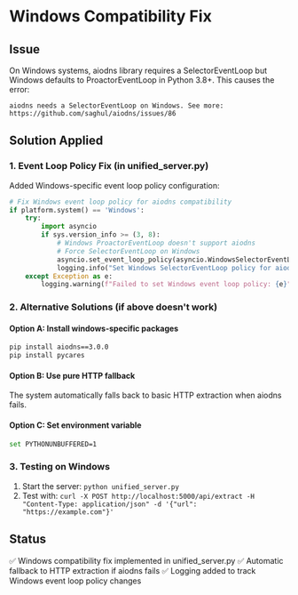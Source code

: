 # Windows Compatibility Fix

## Issue
On Windows systems, aiodns library requires a SelectorEventLoop but Windows defaults to ProactorEventLoop in Python 3.8+. This causes the error:

```
aiodns needs a SelectorEventLoop on Windows. See more: https://github.com/saghul/aiodns/issues/86
```

## Solution Applied

### 1. Event Loop Policy Fix (in unified_server.py)
Added Windows-specific event loop policy configuration:

```python
# Fix Windows event loop policy for aiodns compatibility
if platform.system() == 'Windows':
    try:
        import asyncio
        if sys.version_info >= (3, 8):
            # Windows ProactorEventLoop doesn't support aiodns
            # Force SelectorEventLoop on Windows
            asyncio.set_event_loop_policy(asyncio.WindowsSelectorEventLoopPolicy())
            logging.info("Set Windows SelectorEventLoop policy for aiodns compatibility")
    except Exception as e:
        logging.warning(f"Failed to set Windows event loop policy: {e}")
```

### 2. Alternative Solutions (if above doesn't work)

#### Option A: Install windows-specific packages
```bash
pip install aiodns==3.0.0
pip install pycares
```

#### Option B: Use pure HTTP fallback
The system automatically falls back to basic HTTP extraction when aiodns fails.

#### Option C: Set environment variable
```bash
set PYTHONUNBUFFERED=1
```

### 3. Testing on Windows
1. Start the server: `python unified_server.py`
2. Test with: `curl -X POST http://localhost:5000/api/extract -H "Content-Type: application/json" -d '{"url": "https://example.com"}'`

## Status
✅ Windows compatibility fix implemented in unified_server.py
✅ Automatic fallback to HTTP extraction if aiodns fails
✅ Logging added to track Windows event loop policy changes
